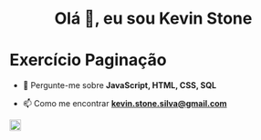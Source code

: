 <h1 align="center">Olá 👋, eu sou Kevin Stone</h1>
<h1> Exercício Paginação </h1>

- 💬 Pergunte-me sobre **JavaScript, HTML, CSS, SQL**

- 📫 Como me encontrar **kevin.stone.silva@gmail.com**

<a href="https://instagram.com/KevinStoneTech" target="blank"><img align="center" src="https://cdn.jsdelivr.net/npm/simple-icons@3.0.1/icons/instagram.svg" alt="maykbrito" height="20" width="20" /></a>
</p>
